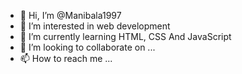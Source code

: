 - 👋 Hi, I’m @Manibala1997
- 👀 I’m interested in web development 
- 🌱 I’m currently learning HTML, CSS And JavaScript 
- 💞️ I’m looking to collaborate on ...
- 📫 How to reach me ...

<!---
Manibala1997/Manibala1997 is a ✨ special ✨ repository because its `README.md` (this file) appears on your GitHub profile.
You can click the Preview link to take a look at your changes.
--->
